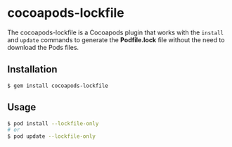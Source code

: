 # cocoapods-lockfile

The cocoapods-lockfile is a Cocoapods plugin that works with the `install` and `update` commands to generate the **Podfile.lock** file without the need to download the Pods files.

## Installation

    $ gem install cocoapods-lockfile

## Usage

```sh
$ pod install --lockfile-only
# or
$ pod update --lockfile-only
```
